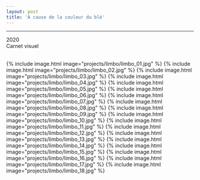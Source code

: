 ```yaml
---
layout: post
title: 'À cause de la couleur du blé'
---
```

---
 2020
 <br>
Carnet visuel
 <br>
 <br>



{% include image.html image="projects/limbo/limbo_01.jpg" %}
{% include image.html image="projects/limbo/limbo_02.jpg" %}
{% include image.html image="projects/limbo/limbo_03.jpg" %}
{% include image.html image="projects/limbo/limbo_04.jpg" %}
{% include image.html image="projects/limbo/limbo_05.jpg" %}
{% include image.html image="projects/limbo/limbo_06.jpg" %}
{% include image.html image="projects/limbo/limbo_07.jpg" %}
{% include image.html image="projects/limbo/limbo_08.jpg" %}
{% include image.html image="projects/limbo/limbo_09.jpg" %}
{% include image.html image="projects/limbo/limbo_10.jpg" %}
{% include image.html image="projects/limbo/limbo_11.jpg" %}
{% include image.html image="projects/limbo/limbo_12.jpg" %}
{% include image.html image="projects/limbo/limbo_13.jpg" %}
{% include image.html image="projects/limbo/limbo_14.jpg" %}
{% include image.html image="projects/limbo/limbo_15.jpg" %}
{% include image.html image="projects/limbo/limbo_16.jpg" %}
{% include image.html image="projects/limbo/limbo_17.jpg" %}
{% include image.html image="projects/limbo/limbo_18.jpg" %}

